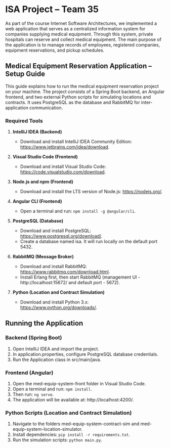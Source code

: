 # ISA Project – Team 35

As part of the course Internet Software Architectures, we implemented a web application that serves as a centralized information system for companies supplying medical equipment. Through this system, private hospitals can reserve and collect medical equipment. The main purpose of the application is to manage records of employees, registered companies, equipment reservations, and pickup schedules.

## Medical Equipment Reservation Application – Setup Guide

This guide explains how to run the medical equipment reservation project on your machine. The project consists of a Spring Boot backend, an Angular frontend, and two external Python scripts for simulating locations and contracts. It uses PostgreSQL as the database and RabbitMQ for inter-application communication.

### Required Tools

1. **IntelliJ IDEA (Backend)**

   - Download and install IntelliJ IDEA Community Edition: https://www.jetbrains.com/idea/download.

2. **Visual Studio Code (Frontend)**

   - Download and install Visual Studio Code: https://code.visualstudio.com/download.

3. **Node.js and npm (Frontend)**

   - Download and install the LTS version of Node.js: https://nodejs.org/.

4. **Angular CLI (Frontend)**

   - Open a terminal and run: `npm install -g @angular/cli`.

5. **PostgreSQL (Database)**

   - Download and install PostgreSQL: https://www.postgresql.org/download/.
   - Create a database named isa. It will run locally on the default port 5432.

6. **RabbitMQ (Message Broker)**

   - Download and install RabbitMQ: https://www.rabbitmq.com/download.html.
   - Install Erlang first, then start RabbitMQ (management UI - http://localhost:15672/ and default port - 5672).

7. **Python (Location and Contract Simulation)**

   - Download and install Python 3.x: https://www.python.org/downloads/.

## Running the Application

### Backend (Spring Boot)

1. Open IntelliJ IDEA and import the project.
2. In application.properties, configure PostgreSQL database credentials.
3. Run the Application class in src/main/java.

### Frontend (Angular)

1. Open the med-equip-system-front folder in Visual Studio Code.
2. Open a terminal and run: `npm install`.
3. Then run: `ng serve`.
4. The application will be available at: http://localhost:4200/.

### Python Scripts (Location and Contract Simulation)

1. Navigate to the folders med-equip-system-contract-sim and med-equip-system-location-simulator.
2. Install dependencies: `pip install -r requirements.txt`.
3. Run the simulation scripts: `python main.py`.
